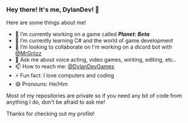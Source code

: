 ### Hey there! It's me, DylanDev! 👋



Here are some things about me!

- 🔭 I’m currently working on a game called ***Planet: Beta***
- 🌱 I’m currently learning C# and the world of game development
- 👯 I’m looking to collaborate on I'm working on a dicord bot with [@MrGriizz](https://github.com/mrGriizz)
- 💬 Ask me about voice acting, video games, wiriting, editing, etc..
- 📫 How to reach me: [@DylanDevGames](https://www.twitter.com/DylanDevGames)
- ⚡ Fun fact: I love computers and coding
- 😄 Pronouns: He/Him

Most of my repositories are private so if you need any bit of code from anything I do, don't be afraid to ask me!

Thanks for checking out my profile!
